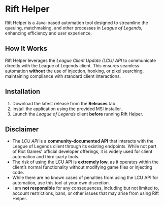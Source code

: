 # Rift Helper

Rift Helper is a Java-based automation tool designed to streamline the queuing, matchmaking, and other processes in *League of Legends*, enhancing efficiency and user experience.

## How It Works

Rift Helper leverages the *League Client Update (LCU) API* to communicate directly with the League of Legends client. This ensures seamless automation **without** the use of injection, hooking, or pixel searching, maintaining compliance with standard client interactions.

## Installation

1. Download the latest release from the **Releases** tab.  
2. Install the application using the provided MSI installer.  
3. Launch the *League of Legends* client **before** running Rift Helper.  

## Disclaimer

- The *LCU API* is a **community-documented API** that interacts with the League of Legends client through its existing endpoints. While not part of Riot Games' official developer offerings, it is widely used for client automation and third-party tools.  
- The risk of using the LCU API is **extremely low**, as it operates within the client’s normal functionality without modifying game files or injecting code.  
- While there are no known cases of penalties from using the LCU API for automation, use this tool at your own discretion.  
- I am **not responsible** for any consequences, including but not limited to, account restrictions, bans, or other issues that may arise from using Rift Helper.
